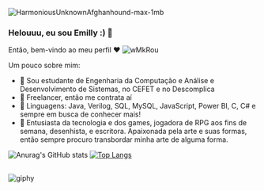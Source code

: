 ![HarmoniousUnknownAfghanhound-max-1mb](https://user-images.githubusercontent.com/106775652/222025144-8799c648-80f1-4cd8-87c4-48b7cdbeecad.gif)


### Helouuu, eu sou Emilly :) 🦇
Então, bem-vindo ao meu perfil ❤️
![wMkRou](https://user-images.githubusercontent.com/106775652/222025842-09452a6d-0a35-4ba5-8bd4-8e6d10cfe5d5.gif)


Um pouco sobre mim:
- 💛 Sou estudante de Engenharia da Computação e Análise e Desenvolvimento de Sistemas, no CEFET e no Descomplica
- 💜 Freelancer, então me contrata aí
- 🖤 Linguagens: Java, Verilog, SQL, MySQL, JavaScript, Power BI, C, C# e sempre em busca de conhecer mais!
- 🤍 Entusiasta da tecnologia e dos games, jogadora de RPG aos fins de semana, desenhista, e escritora. Apaixonada pela arte e suas formas, então sempre procuro transbordar minha arte de alguma forma.


![Anurag's GitHub stats](https://github-readme-stats.vercel.app/api?username=Murcegany&show_icons=true&theme=outrun ) [![Top Langs](https://github-readme-stats.vercel.app/api/top-langs/?username=Murcegany&show_icons=true&theme=outrun)](https://github.com/Murcegany/github-readme-stats)



##
![giphy](https://user-images.githubusercontent.com/106775652/222025672-4f39077c-ae65-4b66-b20d-acdb17296d1f.gif)
